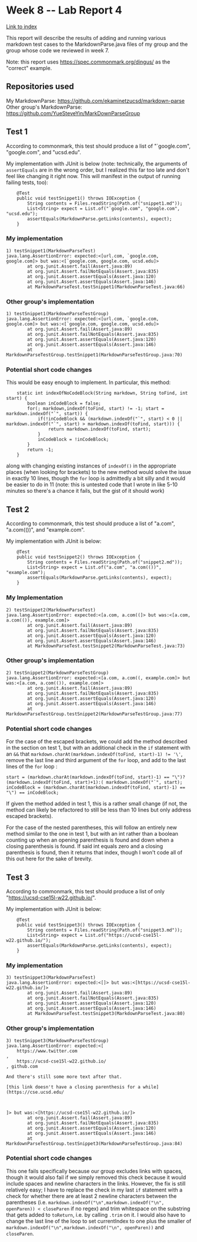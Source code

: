 # Week 8 -- Lab Report 4

[Link to index](./index.html)

This report will describe the results of adding and running various markdown test cases to the MarkdownParse.java files of my group and the group whose code we reviewed in week 7.

Note: this report uses https://spec.commonmark.org/dingus/ as the "correct" example.

## Repositories used

My MarkdownParse: https://github.com/ekaminetzucsd/markdown-parse
Other group's MarkdownParse: https://github.com/YueSteveYin/MarkDownParseGroup

## Test 1

According to commonmark, this test should produce a list of "`google.com", "google.com", and "ucsd.edu".

My implementation with JUnit is below (note: technically, the arguments of `assertEquals` are in the wrong order, but I realized this far too late and don't feel like changing it right now. This will manifest in the output of running failing tests, too):

```
    @Test
    public void testSnippet1() throws IOException {
		String contents = Files.readString(Path.of("snippet1.md"));
		List<String> expect = List.of("`google.com", "google.com", "ucsd.edu");
		assertEquals(MarkdownParse.getLinks(contents), expect);
    }
```

### My implementation

```
1) testSnippet1(MarkdownParseTest)
java.lang.AssertionError: expected:<[url.com, `google.com, google.com]> but was:<[`google.com, google.com, ucsd.edu]>
        at org.junit.Assert.fail(Assert.java:89)
        at org.junit.Assert.failNotEquals(Assert.java:835)
        at org.junit.Assert.assertEquals(Assert.java:120)
        at org.junit.Assert.assertEquals(Assert.java:146)
        at MarkdownParseTest.testSnippet1(MarkdownParseTest.java:66)
```

### Other group's implementation

```
1) testSnippet1(MarkdownParseTestGroup)
java.lang.AssertionError: expected:<[url.com, `google.com, google.com]> but was:<[`google.com, google.com, ucsd.edu]>
        at org.junit.Assert.fail(Assert.java:89)
        at org.junit.Assert.failNotEquals(Assert.java:835)
        at org.junit.Assert.assertEquals(Assert.java:120)
        at org.junit.Assert.assertEquals(Assert.java:146)
        at MarkdownParseTestGroup.testSnippet1(MarkdownParseTestGroup.java:70)
```

### Potential short code changes

This would be easy enough to implement. In particular, this method:
```
	static int indexOfNoCodeBlock(String markdown, String toFind, int start) {
		boolean inCodeBlock = false;
		for(; markdown,indexOf(toFind, start) != -1; start = markdown.indexOf("`", start)) {
			if(!inCodeBlock && (markdown.indexOf("`", start) < 0 || markdown.indexOf("`", start) > markdown.indexOf(toFind, start))) {
				return markdown.indexOf(toFind, start);
			}
			inCodeBlock = !inCodeBlock;
		}
		return -1;
	}
```

along with changing existing instances of `indexOf()` in the appropriate places (when looking for brackets) to the new method would solve the issue in exactly 10 lines, though the `for` loop is admittedly a bit silly and it would be easier to do in 11 (note: this is untested code that I wrote in like 5-10 minutes so there's a chance it fails, but the gist of it should work)

## Test 2

According to commonmark, this test should produce a list of "a.com", "a.com(())", and "example.com".

My implementation with JUnit is below:

```
    @Test
    public void testSnippet2() throws IOException {
		String contents = Files.readString(Path.of("snippet2.md"));
		List<String> expect = List.of("a.com", "a.com(())", "example.com");
		assertEquals(MarkdownParse.getLinks(contents), expect);
    }
```

### My Implementation

```
2) testSnippet2(MarkdownParseTest)
java.lang.AssertionError: expected:<[a.com, a.com((]> but was:<[a.com, a.com(()), example.com]>
        at org.junit.Assert.fail(Assert.java:89)
        at org.junit.Assert.failNotEquals(Assert.java:835)
        at org.junit.Assert.assertEquals(Assert.java:120)
        at org.junit.Assert.assertEquals(Assert.java:146)
        at MarkdownParseTest.testSnippet2(MarkdownParseTest.java:73)
```

### Other group's implementation

```
2) testSnippet2(MarkdownParseTestGroup)
java.lang.AssertionError: expected:<[a.com, a.com((, example.com]> but was:<[a.com, a.com(()), example.com]>
        at org.junit.Assert.fail(Assert.java:89)
        at org.junit.Assert.failNotEquals(Assert.java:835)
        at org.junit.Assert.assertEquals(Assert.java:120)
        at org.junit.Assert.assertEquals(Assert.java:146)
        at MarkdownParseTestGroup.testSnippet2(MarkdownParseTestGroup.java:77)
```

### Potential short code changes

For the case of the escaped brackets, we could add the method described in the section on test 1, but with an additional check in the `if` statement with an `&&` that `markdown.charAt(markdown.indexOf(toFind, start)-1) != '\'`, remove the last line and third argument of the `for` loop, and add to the last lines of the `for` loop :

```
start = (markdown.charAt(markdown.indexOf(toFind, start)-1) == "\")?(markdown.indexOf(toFind, start)+1):( markdown.indexOf("`", start);
inCodeBlock = (markdown.charAt(markdown.indexOf(toFind, start)-1) == "\") == inCodeBlock;
```
If given the method added in test 1, this is a rather small change (if not, the method can likely be refactored to still be less than 10 lines but only address escaped brackets).

For the case of the nested parentheses, this will follow an entirely new method similar to the one in test 1, but with an int rather than a boolean counting up when an opening parenthesis is found and down when a closing parenthesis is found. If said int equals zero and a closing parenthesis is found, then it returns that index, though I won't code all of this out here for the sake of brevity.

## Test 3

According to commonmark, this test should produce a list of only "https://ucsd-cse15l-w22.github.io/".

My implementation with JUnit is below:
```
    @Test
    public void testSnippet3() throws IOException {
		String contents = Files.readString(Path.of("snippet3.md"));
		List<String> expect = List.of("https://ucsd-cse15l-w22.github.io/");
		assertEquals(MarkdownParse.getLinks(contents), expect);
    }
```

### My implementation

```
3) testSnippet3(MarkdownParseTest)
java.lang.AssertionError: expected:<[]> but was:<[https://ucsd-cse15l-w22.github.io/]>
        at org.junit.Assert.fail(Assert.java:89)
        at org.junit.Assert.failNotEquals(Assert.java:835)
        at org.junit.Assert.assertEquals(Assert.java:120)
        at org.junit.Assert.assertEquals(Assert.java:146)
        at MarkdownParseTest.testSnippet3(MarkdownParseTest.java:80)
```

### Other group's implementation

```
3) testSnippet3(MarkdownParseTestGroup)
java.lang.AssertionError: expected:<[
    https://www.twitter.com
, 
    https://ucsd-cse15l-w22.github.io/
, github.com

And there's still some more text after that.

[this link doesn't have a closing parenthesis for a while](https://cse.ucsd.edu/



]> but was:<[https://ucsd-cse15l-w22.github.io/]>
        at org.junit.Assert.fail(Assert.java:89)
        at org.junit.Assert.failNotEquals(Assert.java:835)
        at org.junit.Assert.assertEquals(Assert.java:120)
        at org.junit.Assert.assertEquals(Assert.java:146)
        at MarkdownParseTestGroup.testSnippet3(MarkdownParseTestGroup.java:84)
```

### Potential short code changes

This one fails specifically because our group excludes links with spaces, though it would also fail if we simply removed this check because it would include spaces and newline characters in the links. However, the fix is still relatively easy; I have to replace the check in my last `if` statement with a check for whether there are at least 2 newline characters between the parentheses (i.e. `markdown.indexOf("\n",markdown.indexOf("\n", openParen)) < closeParen` if no regex) and trim whitespace on the substring that gets added to `toReturn`, i.e. by calling `.trim` on it. I would also have to change the last line of the loop to set currentIndex to one plus the smaller of `markdown.indexOf("\n",markdown.indexOf("\n", openParen))` and `closeParen`.
